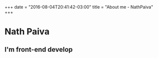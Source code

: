 +++
date = "2016-08-04T20:41:42-03:00"
title = "About me - NathPaiva"
+++

# Nath Paiva
## I'm front-end develop
